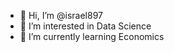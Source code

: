 - 👋 Hi, I’m @israel897
- 👀 I’m interested in Data Science
- 🌱 I’m currently learning Economics
  

<!---
israel897/israel897 is a ✨ special ✨ repository because its `README.md` (this file) appears on your GitHub profile.
You can click the Preview link to take a look at your changes.
--->
